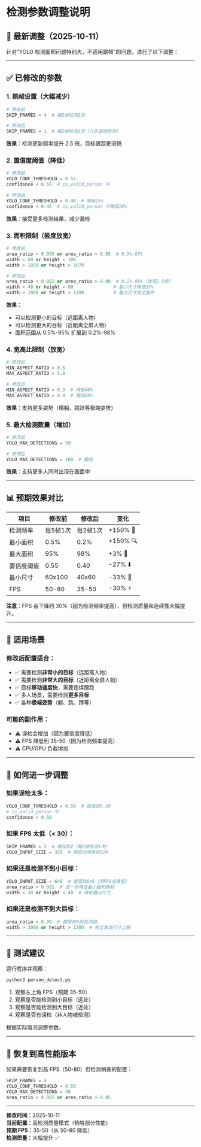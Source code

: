 # 检测参数调整说明

## 🔧 最新调整（2025-10-11）

针对"YOLO 检测面积问题特别大，不适用跳帧"的问题，进行了以下调整：

---

## ✅ 已修改的参数

### 1. **跳帧设置**（大幅减少）
```python
# 修改前
SKIP_FRAMES = 4  # 每5帧检测1次

# 修改后
SKIP_FRAMES = 1  # 每2帧检测1次（几乎连续检测）
```
**效果**：检测更新频率提升 2.5 倍，目标跟踪更流畅

### 2. **置信度阈值**（降低）
```python
# 修改前
YOLO_CONF_THRESHOLD = 0.55
confidence < 0.55  # is_valid_person 中

# 修改后
YOLO_CONF_THRESHOLD = 0.40  # 降低15%
confidence < 0.45  # is_valid_person 中降低10%
```
**效果**：接受更多检测结果，减少漏检

### 3. **面积限制**（极度放宽）
```python
# 修改前
area_ratio < 0.005 or area_ratio > 0.95  # 0.5%-95%
width < 60 or height < 100
width > 1850 or height > 1070

# 修改后
area_ratio < 0.002 or area_ratio > 0.98  # 0.2%-98%（放宽2.5倍）
width < 40 or height < 60               # 最小尺寸降低33%
width > 1900 or height > 1100           # 最大尺寸完全放开
```
**效果**：
- 可以检测更小的目标（远距离人物）
- 可以检测更大的目标（近距离全屏人物）
- 面积范围从 0.5%-95% 扩展到 0.2%-98%

### 4. **宽高比限制**（放宽）
```python
# 修改前
MIN_ASPECT_RATIO = 0.5
MAX_ASPECT_RATIO = 5.0

# 修改后
MIN_ASPECT_RATIO = 0.3  # 降低40%
MAX_ASPECT_RATIO = 8.0  # 提高60%
```
**效果**：支持更多姿势（横躺、跳跃等极端姿势）

### 5. **最大检测数量**（增加）
```python
# 修改前
YOLO_MAX_DETECTIONS = 50

# 修改后
YOLO_MAX_DETECTIONS = 100  # 翻倍
```
**效果**：支持更多人同时出现在画面中

---

## 📊 预期效果对比

| 项目 | 修改前 | 修改后 | 变化 |
|------|--------|--------|------|
| 检测频率 | 每5帧1次 | 每2帧1次 | +150% 🔄 |
| 最小面积 | 0.5% | 0.2% | +150% 🔍 |
| 最大面积 | 95% | 98% | +3% 📏 |
| 置信度阈值 | 0.55 | 0.40 | -27% ⬇️ |
| 最小尺寸 | 60x100 | 40x60 | -33% 📐 |
| FPS | 50-80 | 35-50 | -30% ⚡ |

**注意**：FPS 会下降约 30%（因为检测频率提高），但检测质量和连续性大幅提升。

---

## 🎯 适用场景

### 修改后配置适合：
- ✅ 需要检测**非常小的目标**（远距离人物）
- ✅ 需要检测**非常大的目标**（近距离全屏人物）
- ✅ 目标**移动速度快**，需要连续跟踪
- ✅ 多人场景，需要检测**更多目标**
- ✅ 各种**极端姿势**（躺、跳、蹲等）

### 可能的副作用：
- ⚠️ 误检会增加（因为置信度降低）
- ⚠️ FPS 降低到 35-50（因为检测频率提高）
- ⚠️ CPU/GPU 负载增加

---

## 🔧 如何进一步调整

### 如果误检太多：
```python
YOLO_CONF_THRESHOLD = 0.50  # 提高到0.50
# is_valid_person 中
confidence < 0.50
```

### 如果 FPS 太低（< 30）：
```python
SKIP_FRAMES = 2  # 增加到2（每3帧检测1次）
YOLO_INPUT_SIZE = 320  # 降低分辨率到320
```

### 如果还是检测不到小目标：
```python
YOLO_INPUT_SIZE = 640  # 提高到640（但FPS会降低）
area_ratio < 0.001  # 进一步降低最小面积限制
width < 30 or height < 40  # 降低最小尺寸
```

### 如果还是检测不到大目标：
```python
area_ratio > 0.99  # 接受99%的检测框
width > 2000 or height > 1200  # 完全取消尺寸上限
```

---

## 📝 测试建议

运行程序并观察：

```bash
python3 person_detect.py
```

1. 观察左上角 FPS（预期 35-50）
2. 观察是否能检测到小目标（远处）
3. 观察是否能检测到大目标（近处）
4. 观察是否有误检（非人物被检测）

根据实际情况调整参数。

---

## 🔄 恢复到高性能版本

如果需要恢复到高 FPS（50-80）但检测稍差的配置：

```python
SKIP_FRAMES = 4
YOLO_CONF_THRESHOLD = 0.55
YOLO_MAX_DETECTIONS = 50
area_ratio < 0.005 or area_ratio > 0.95
```

---

**修改时间**：2025-10-11  
**当前配置**：高检测质量模式（牺牲部分性能）  
**预期 FPS**：35-50（从 50-80 降低）  
**检测质量**：大幅提升 ✅
